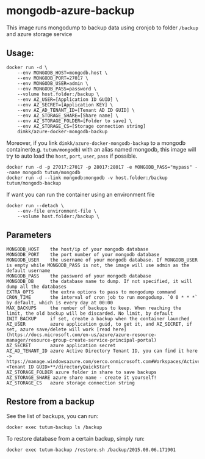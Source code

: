 # mongodb-azure-backup

This image runs mongodump to backup data using cronjob to folder `/backup` and azure storage service

## Usage:

    docker run -d \
        --env MONGODB_HOST=mongodb.host \
        --env MONGODB_PORT=27017 \
        --env MONGODB_USER=admin \
        --env MONGODB_PASS=password \
        --volume host.folder:/backup \
        --env AZ_USER=[Application ID GUID] \
        --env AZ_SECRET=[Application KEY] \
        --env AZ_AD_TENANT_ID=[Tenant AD ID GUID] \
        --env AZ_STORAGE_SHARE=[Share name] \
        --env AZ_STORAGE_FOLDER=[Folder to save] \
        --env AZ_STORAGE_CS=[Storage connection string]
        dimkk/azure-docker-mongodb-backup

Moreover, if you link `dimkk/azure-docker-mongodb-backup` to a mongodb container(e.g. `tutum/mongodb`) with an alias named mongodb, this image will try to auto load the `host`, `port`, `user`, `pass` if possible.

    docker run -d -p 27017:27017 -p 28017:28017 -e MONGODB_PASS="mypass" --name mongodb tutum/mongodb
    docker run -d --link mongodb:mongodb -v host.folder:/backup tutum/mongodb-backup

If want you can run the container using an environment file

    docker run --detach \
        --env-file environment-file \
        --volume host.folder:/backup \

## Parameters

    MONGODB_HOST    the host/ip of your mongodb database
    MONGODB_PORT    the port number of your mongodb database
    MONGODB_USER    the username of your mongodb database. If MONGODB_USER is empty while MONGODB_PASS is not, the image will use admin as the default username
    MONGODB_PASS    the password of your mongodb database
    MONGODB_DB      the database name to dump. If not specified, it will dump all the databases
    EXTRA_OPTS      the extra options to pass to mongodump command
    CRON_TIME       the interval of cron job to run mongodump. `0 0 * * *` by default, which is every day at 00:00
    MAX_BACKUPS     the number of backups to keep. When reaching the limit, the old backup will be discarded. No limit, by default
    INIT_BACKUP     if set, create a backup when the container launched
    AZ_USER         azure application guid, to get it, and AZ_SECRET, if set, azure save/delete will work [read here](https://docs.microsoft.com/en-us/azure/azure-resource-manager/resource-group-create-service-principal-portal)
    AZ_SECRET       azure application secret
    AZ_AD_TENANT_ID azure Active Directory Tenant ID, you can find it here -> https://manage.windowsazure.com/serco.onmicrosoft.com#Workspaces/ActiveDirectoryExtension/Directory/**<Tenant ID GUID>**/directoryQuickStart
    AZ_STORAGE_FOLDER azure folder in share to save backups
    AZ_STORAGE_SHARE azure share name - create it yourself!
    AZ_STORAGE_CS   azure storage connection string

## Restore from a backup

See the list of backups, you can run:

    docker exec tutum-backup ls /backup

To restore database from a certain backup, simply run:

    docker exec tutum-backup /restore.sh /backup/2015.08.06.171901
